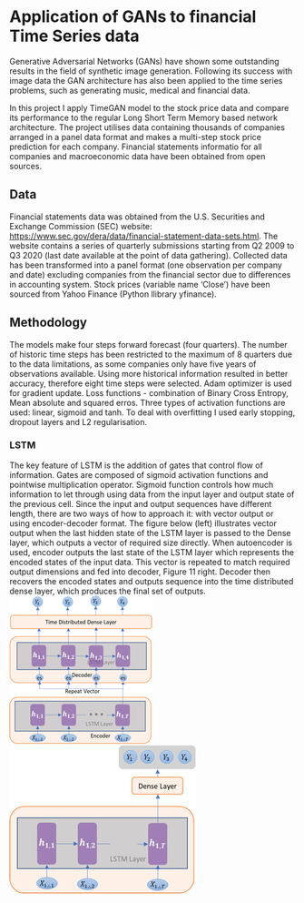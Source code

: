 # Application of GANs to financial Time Series data

Generative Adversarial Networks (GANs) have shown some outstanding results in the field of synthetic image generation. Following its success with image data the GAN architecture has also been applied to the time series problems, such as generating music, medical and financial data. 

In this project I apply TimeGAN model to the stock price data and compare its performance to the regular Long Short Term Memory based network architecture. The project utilises data containing thousands of companies arranged in a panel data format and makes a multi-step stock price prediction for each company. Financial statements informatio for all companies and macroeconomic data have been obtained from open sources.


## Data
Financial statements data was obtained from the U.S. Securities and Exchange Commission (SEC) website: https://www.sec.gov/dera/data/financial-statement-data-sets.html. The website contains a series of quarterly submissions starting from Q2 2009 to Q3 2020 (last date available at the point of data gathering). Collected data has been transformed into a panel format (one observation per company and date) excluding companies from the financial sector due to differences in accounting system. 
Stock prices (variable name ‘Close’) have been sourced from Yahoo Finance (Python llibrary yfinance).

## Methodology

The models make four steps forward forecast (four quarters).
The number of historic time steps has been restricted to the maximum of 8 quarters due to the data limitations, as some companies only have five years of observations available. Using more historical information resulted in better accuracy, therefore eight time steps were selected.
Adam optimizer is used for gradient update.
Loss functions - combination of Binary Cross Entropy, Mean absolute and squared erros.
Three types of activation functions are used: linear, sigmoid and tanh.
To deal with overfitting I used early stopping, dropout layers and L2 regularisation.

### LSTM
The key feature of LSTM is the addition of gates that control flow of information. Gates are composed of sigmoid activation functions and pointwise multiplication operator. Sigmoid function controls how much information to let through using data from the input layer and output state of the previous cell. 
Since the input and output sequences have different length, there are two ways of how to approach it: with vector output or using encoder-decoder format. The figure below (left) illustrates vector output when the last hidden state of the LSTM layer is passed to the Dense layer, which outputs a vector of required size directly. When autoencoder is used, encoder outputs the last state of the LSTM layer which represents the encoded states of the input data. This vector is repeated to match required output dimensions and fed into decoder, Figure 11 right. Decoder then recovers the encoded states and outputs sequence into the time distributed dense layer, which produces the final set of outputs.
<img src="utils/LSTM_autoencoder.png"> <img src="utils/LSTM_vector.png">


